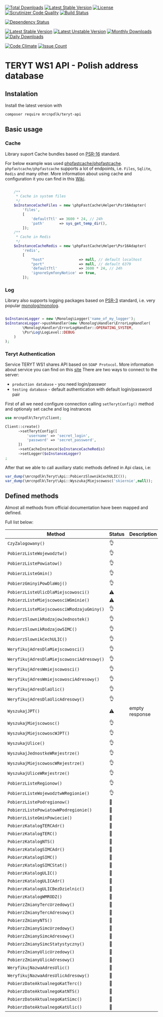 
[![Total Downloads](http://img.shields.io/packagist/dt/mrcnpdlk/teryt-api.svg)](https://packagist.org/packages/mrcnpdlk/teryt-api) 
[![Latest Stable Version](http://img.shields.io/packagist/v/mrcnpdlk/teryt-api.svg)](https://packagist.org/packages/mrcnpdlk/teryt-api) 
[![License](https://img.shields.io/packagist/l/mrcnpdlk/teryt-api.svg)](https://packagist.org/packages/mrcnpdlk/teryt-api)    
[![Scrutinizer Code Quality](https://scrutinizer-ci.com/g/mrcnpdlk/teryt-api/badges/quality-score.png?b=master)](https://scrutinizer-ci.com/g/mrcnpdlk/teryt-api/?branch=master) 
[![Build Status](https://travis-ci.org/mrcnpdlk/teryt-api.svg?branch=master)](https://travis-ci.org/mrcnpdlk/teryt-api)

[![Dependency Status](https://www.versioneye.com/user/projects/59b2679a368b08003d0e8455/badge.svg)](https://www.versioneye.com/user/projects/59b2679a368b08003d0e8455?child=summary) 

[![Latest Stable Version](https://poser.pugx.org/mrcnpdlk/teryt-api/v/stable)](https://packagist.org/packages/mrcnpdlk/teryt-api)
[![Latest Unstable Version](https://poser.pugx.org/mrcnpdlk/teryt-api/v/unstable.png)](https://packagist.org/packages/mrcnpdlk/teryt-api)
[![Monthly Downloads](https://poser.pugx.org/mrcnpdlk/teryt-api/d/monthly)](https://packagist.org/packages/mrcnpdlk/teryt-api)
[![Daily Downloads](https://poser.pugx.org/mrcnpdlk/teryt-api/d/daily)](https://packagist.org/packages/mrcnpdlk/teryt-api)

[![Code Climate](https://codeclimate.com/github/mrcnpdlk/teryt-api/badges/gpa.svg)](https://codeclimate.com/github/mrcnpdlk/teryt-api) 
[![Issue Count](https://codeclimate.com/github/mrcnpdlk/teryt-api/badges/issue_count.svg)](https://codeclimate.com/github/mrcnpdlk/teryt-api)


# TERYT WS1 API - Polish address database

## Instalation

Install the latest version with
```bash
composer require mrcnpdlk/teryt-api
```

## Basic usage

### Cache
Library suport Cache bundles based on [PSR-16](http://www.php-fig.org/psr/psr-16/) standard.

For below example was used [phpfastcache/phpfastcache](https://github.com/PHPSocialNetwork/phpfastcache).
`phpfastcache/phpfastcache` supports a lot of endpoints, i.e. `Files`, `Sqlite`, `Redis` and many other. 
More information about using cache and configuration it you can find in this [Wiki](https://github.com/PHPSocialNetwork/phpfastcache/wiki). 

```php

    /**
     * Cache in system files
     */
    $oInstanceCacheFiles = new \phpFastCache\Helper\Psr16Adapter(
        'files',
        [
            'defaultTtl' => 3600 * 24, // 24h
            'path'       => sys_get_temp_dir(),
        ]);
    /**
     * Cache in Redis
     */
    $oInstanceCacheRedis = new \phpFastCache\Helper\Psr16Adapter(
        'redis',
        [
            "host"                => null, // default localhost
            "port"                => null, // default 6379
            'defaultTtl'          => 3600 * 24, // 24h
            'ignoreSymfonyNotice' => true,
        ]);

```

### Log

Library also supports logging packages based on [PSR-3](http://www.php-fig.org/psr/psr-3/) standard, i.e. very popular
[monolog/monolog](https://github.com/Seldaek/monolog).

```php

$oInstanceLogger = new \Monolog\Logger('name_of_my_logger');
$oInstanceLogger->pushHandler(new \Monolog\Handler\ErrorLogHandler(
        \Monolog\Handler\ErrorLogHandler::OPERATING_SYSTEM,
        \Psr\Log\LogLevel::DEBUG
    )
);

```

### Teryt Authentication
Service TERYT WS1 shares API based on `SOAP Protocol`. More information about service you can find on 
this [site](http://eteryt.stat.gov.pl/eTeryt/rejestr_teryt/udostepnianie_danych/baza_teryt/usluga_sieciowa_interfejsy_api/jakkorzystac.aspx)
There are two ways to connect to the server:
 - `production database` - you need login/passwor
 - `testing database` - default authentication with default login/password pair

First of all we need configure connection calling `setTerytConfig()` method and 
optionaly set cache and log instrances

```php
use mrcnpdlk\Teryt\Client;

Client::create()
      ->setTerytConfig([
          'username' => 'secret_login',
          'password' => 'secret_password',
      ])
      ->setCacheInstance($oInstanceCacheRedis)
      ->setLogger($oInstanceLogger)
;
```

After that we able to call auxiliary static methods defined in Api class, i.e:
```php
var_dump(\mrcnpdlk\Teryt\Api::PobierzSlownikCechULIC());
var_dump(\mrcnpdlk\Teryt\Api::WyszukajMiejscowosc('skiernie',null));
```

## Defined methods
Almost all methods from official documentation have been mapped and defined.

Full list below:

| Method | Status | Description|
| ------ | ------ |------ |
|`CzyZalogowany()`|:ok_hand:||
|`PobierzListeWojewodztw()`|:ok_hand:||
|`PobierzListePowiatow()`|:ok_hand:||
|`PobierzListeGmin()`|:ok_hand:||
|`PobierzGminyiPowDlaWoj()`|:ok_hand:||
|`PobierzListeUlicDlaMiejscowosci()`|:warning:||
|`PobierzListeMiejscowosciWGminie()`|:warning:||
|`PobierzListeMiejscowosciWRodzajuGminy()`|:ok_hand:||
|`PobierzSlownikRodzajowJednostek()`|:ok_hand:||
|`PobierzSlownikRodzajowSIMC()`|:ok_hand:||
|`PobierzSlownikCechULIC()`|:ok_hand:||
|`WeryfikujAdresDlaMiejscowosci()`|:ok_hand:||
|`WeryfikujAdresDlaMiejscowosciAdresowy()`|:ok_hand:||
|`WeryfikujAdresWmiejscowosci()`|:ok_hand:||
|`WeryfikujAdresWmiejscowosciAdresowy()`|:ok_hand:||
|`WeryfikujAdresDlaUlic()`|:ok_hand:||
|`WeryfikujAdresDlaUlicAdresowy()`|:ok_hand:||
|`WyszukajJPT()`|:warning:|empty response|
|`WyszukajMiejscowosc()`|:ok_hand:||
|`WyszukajMiejscowoscWJPT()`|:ok_hand:||
|`WyszukajUlice()`|:ok_hand:||
|`WyszukajJednostkeWRejestrze()`|:ok_hand:||
|`WyszukajMiejscowoscWRejestrze()`|:ok_hand:||
|`WyszukajUliceWRejestrze()`|:ok_hand:||
|`PobierzListeRegionow()`|:ok_hand:||
|`PobierzListeWojewodztwWRegionie()`|:ok_hand:||
|`PobierzListePodregionow()`|:no_entry_sign:||
|`PobierzListePowiatowWPodregionie()`|:no_entry_sign:||
|`PobierzListeGminPowiecie()`|:no_entry_sign:||
|`PobierzKatalogTERCAdr()`|:no_entry_sign:||
|`PobierzKatalogTERC()`|:no_entry_sign:||
|`PobierzKatalogNTS()`|:no_entry_sign:||
|`PobierzKatalogSIMCAdr()`|:no_entry_sign:||
|`PobierzKatalogSIMC()`|:no_entry_sign:||
|`PobierzKatalogSIMCStat()`|:no_entry_sign:||
|`PobierzKatalogULIC()`|:no_entry_sign:||
|`PobierzKatalogULICAdr()`|:no_entry_sign:||
|`PobierzKatalogULICBezDzielnic()`|:no_entry_sign:||
|`PobierzKatalogWMRODZ()`|:no_entry_sign:||
|`PobierzZmianyTercUrzedowy()`|:no_entry_sign:||
|`PobierzZmianyTercAdresowy()`|:no_entry_sign:||
|`PobierzZmianyNTS()`|:no_entry_sign:||
|`PobierzZmianySimcUrzedowy()`|:no_entry_sign:||
|`PobierzZmianySimcAdresowy()`|:no_entry_sign:||
|`PobierzZmianySimcStatystyczny()`|:no_entry_sign:||
|`PobierzZmianyUlicUrzedowy()`|:no_entry_sign:||
|`PobierzZmianyUlicAdresowy()`|:no_entry_sign:||
|`WeryfikujNazwaAdresUlic()`|:no_entry_sign:||
|`WeryfikujNazwaAdresUlicAdresowy()`|:no_entry_sign:||
|`PobierzDateAktualnegoKatTerc()`|:no_entry_sign:||
|`PobierzDateAktualnegoKatNTS()`|:no_entry_sign:||
|`PobierzDateAktualnegoKatSimc()`|:no_entry_sign:||
|`PobierzDateAktualnegoKatUlic()`|:no_entry_sign:||
